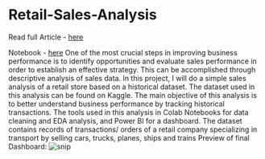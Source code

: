 # Retail-Sales-Analysis
Read full Article - [here](https://dev.to/caroline_mwangi/retail-sales-analysis-python-and-power-bi-gc7)

Notebook - [here](https://github.com/mwang-cmn/Retail-Sales-Analysis/blob/main/Retail_Sales_Analysis.ipynb)
One of the most crucial steps in improving business performance is to identify opportunities and evaluate sales performance in order to establish an effective strategy. This can be accomplished through descriptive analysis of sales data.
In this project, I will do a simple sales analysis of a retail store based on a historical dataset.
The dataset used in this analysis can be found on Kaggle.
The main objective of this analysis is to better understand business performance by tracking historical transactions. The tools used in this analysis in Colab Notebooks for data cleaning and EDA analysis, and Power BI for a dashboard.
The dataset contains records of transactions/ orders of a retail company specializing in transport by selling cars, trucks, planes, ships and trains
Preview of final Dashboard:
![snip](https://github.com/user-attachments/assets/bc2701dd-1c4c-4ade-b74e-da797659d889)
